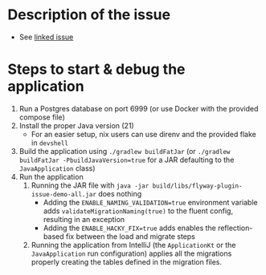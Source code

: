 # Description of the issue

- See [linked issue](https://github.com/flyway/flyway/issues/4112)

# Steps to start & debug the application

1. Run a Postgres database on port 6999 (or use Docker with the provided compose file)
2. Install the proper Java version (21)
    - For an easier setup, nix users can use direnv and the provided flake in `devshell`
3. Build the application using `./gradlew buildFatJar` (or `./gradlew buildFatJar -PbuildJavaVersion=true` for a JAR
   defaulting to the `JavaApplication` class)
4. Run the application
    1. Running the JAR file with `java -jar build/libs/flyway-plugin-issue-demo-all.jar` does nothing
        - Adding the `ENABLE_NAMING_VALIDATION=true` environment variable adds `validateMigrationNaming(true)` to the
          fluent config, resulting in an exception
        - Adding the `ENABLE_HACKY_FIX=true` adds enables the reflection-based fix between the load and migrate steps
    2. Running the application from IntelliJ (the `ApplicationKt` or the `JavaApplication` run configuration) applies
       all the migrations properly creating the tables defined in the migration files.
